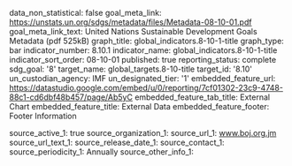 data_non_statistical: false
goal_meta_link: https://unstats.un.org/sdgs/metadata/files/Metadata-08-10-01.pdf
goal_meta_link_text: United Nations Sustainable Development Goals Metadata (pdf 525kB)
graph_title: global_indicators.8-10-1-title
graph_type: bar
indicator_number: 8.10.1
indicator_name: global_indicators.8-10-1-title
indicator_sort_order: 08-10-01
published: true
reporting_status: complete
sdg_goal: '8'
target_name: global_targets.8-10-title
target_id: '8.10'
un_custodian_agency: IMF
un_designated_tier: '1'
embedded_feature_url: https://datastudio.google.com/embed/u/0/reporting/7cf01302-23c9-4748-88c1-cd6dbf48b457/page/Ab5yC
embedded_feature_tab_title: External Chart
embedded_feature_title: External Data
embedded_feature_footer: Footer Information


source_active_1: true
source_organization_1: 
source_url_1: www.boj.org.jm 
source_url_text_1: 
source_release_date_1: 
source_contact_1: 
source_periodicity_1: Annually
source_other_info_1: 